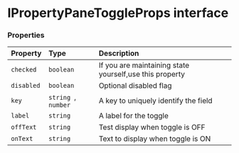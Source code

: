 # IPropertyPaneToggleProps interface










### Properties

| Property	   | Type	| Description|
|:-------------|:-------|:-----------|
|`checked`      | `boolean` | If you are maintaining state yourself,use this property |
|`disabled`      | `boolean` | Optional disabled flag |
|`key`      | `string `,` number` | A key to uniquely identify the field |
|`label`      | `string` | A label for the toggle |
|`offText`      | `string` | Test display when toggle is OFF |
|`onText`      | `string` | Text to display when toggle is ON |





